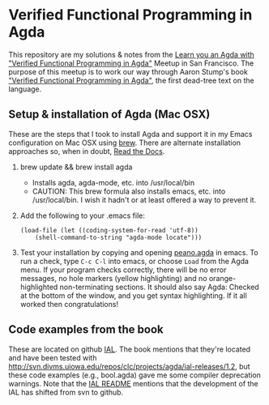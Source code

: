 # Verified Functional Programming in Agda

This repository are my solutions & notes from the [Learn you an Agda with "Verified Functional Programming in Agda"](https://www.meetup.com/SF-Types-Theorems-and-Programming-Languages/events/257219496/)
Meetup in San Francisco.  The purpose of this meetup is to work our way through  Aaron Stump's book ["Verified Functional Programming in Agda"](https://www.amazon.com/Verified-Functional-Programming-Agda-Books/dp/1970001240), the first dead-tree text on the language.

## Setup & installation of Agda (Mac OSX)

These are the steps that I took to install Agda and support it in my Emacs configuration on Mac OSX using [brew](https://docs.brew.sh/). There are alternate installation approaches so, when in doubt, [Read the Docs](https://agda.readthedocs.io/en/latest/overview.html).

1. brew update && brew install agda
   - Installs agda, agda-mode, etc. into /usr/local/bin 
   - CAUTION: This brew formula also installs emacs, etc. into /usr/local/bin.  I wish it hadn't or at least offered a way to prevent it.
2. Add the following to your .emacs file:
  
   ```elisp
   (load-file (let ((coding-system-for-read 'utf-8))
       (shell-command-to-string "agda-mode locate")))
   ```

3. Test your installation by copying and opening [peano.agda](https://github.com/adkelley/verified_fp_agda/blob/master/peano.agda) in emacs.  To run a check, type `C-c C-l` into emacs, or choose `Load` from the Agda menu. If your program checks correctly, there will be no error messages, no hole markers (yellow highlighting) and no orange-highlighted non-terminating sections. It should also say Agda: Checked at the bottom of the window, and you get syntax highlighting.  If it all worked then congratulations!


## Code examples from the book
These are located on github [IAL](https://github.com/cedille/ial).  The book mentions that they're located and have been tested with http://svn.divms.uiowa.edu/repos/clc/projects/agda/ial-releases/1.2, but these code examples (e.g., bool.agda) gave me some compiler deprecation warnings.  Note that the [IAL README](https://svn.divms.uiowa.edu/repos/clc/projects/agda/ial-releases/README.txt) mentions that the development of the IAL has shifted from svn to github.
